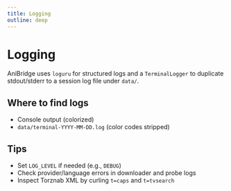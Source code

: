 ```yaml
---
title: Logging
outline: deep
---
```


# Logging

AniBridge uses `loguru` for structured logs and a `TerminalLogger` to duplicate stdout/stderr to a session log file under `data/`.

## Where to find logs

- Console output (colorized)
- `data/terminal-YYYY-MM-DD.log` (color codes stripped)

## Tips

- Set `LOG_LEVEL` if needed (e.g., `DEBUG`)
- Check provider/language errors in downloader and probe logs
- Inspect Torznab XML by curling `t=caps` and `t=tvsearch`

